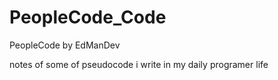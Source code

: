 # PeopleCode_Code

PeopleCode by EdManDev

notes of some of pseudocode i write in my daily programer life 
